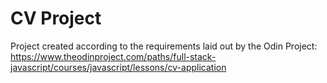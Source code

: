 # CV Project

Project created according to the requirements laid out by the Odin Project: https://www.theodinproject.com/paths/full-stack-javascript/courses/javascript/lessons/cv-application

